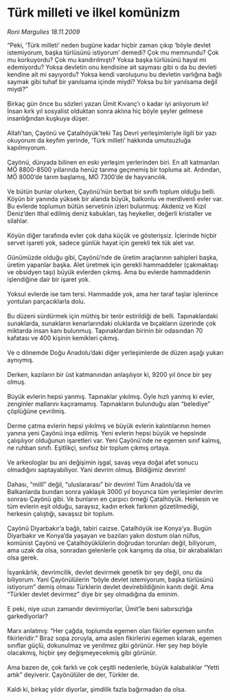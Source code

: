 # Türk milleti ve ilkel komünizm

*Roni Margulies 18.11.2009*

<div class="taraf_structure_2col_1zq">
<div class="margen_n">



 <p>“Peki, ‘Türk milleti’ neden bugüne kadar hiçbir zaman çıkıp ‘böyle devlet istemiyorum, başka türlüsünü istiyorum’ demedi? Çok mu memnundu? Çok mu korkuyordu? Çok mu kandırılmıştı? Yoksa başka türlüsünü hayal mi edemiyordu? Yoksa devletin onu kendisine ait sayması gibi o da bu devleti kendine ait mi sayıyordu? Yoksa kendi varoluşunu bu devletin varlığına bağlı saymak gibi tuhaf bir yanılsama içinde miydi? Yoksa bu bir yanılsama değil miydi?” <br/><br/>Birkaç gün önce bu sözleri yazan Ümit Kıvanç’ı o kadar iyi anlıyorum ki! İnsan kırk yıl sosyalist olduktan sonra aklına hiç böyle şeyler gelmese insanlığından kuşkuya düşer. <br/><br/>Allah’tan, Çayönü ve Çatalhöyük’teki Taş Devri yerleşimleriyle ilgili bir yazı okuyorum da keyfim yerinde, ‘Türk milleti’ hakkında umutsuzluğa kapılmıyorum. <br/><br/>Çayönü, dünyada bilinen en eski yerleşim yerlerinden biri. En alt katmanları MÖ 8800-8500 yıllarında henüz tarıma geçmemiş bir topluma ait. Ardından, MÖ 8000’de tarım başlamış, MÖ 7300’de de hayvancılık. <br/><br/>Ve bütün bunlar olurken, Çayönü’nün berbat bir sınıflı toplum olduğu belli. Köyün bir yanında yüksek bir alanda büyük, balkonlu ve merdivenli evler var. Bu evlerde toplumun bütün servetinin izleri bulunmuş: Akdeniz ve Kızıl Deniz’den ithal edilmiş deniz kabukları, taş heykeller, değerli kristaller ve silahlar. <br/><br/>Köyün diğer tarafında evler çok daha küçük ve gösterişsiz. İçlerinde hiçbir servet işareti yok, sadece günlük hayat için gerekli tek tük alet var. <br/><br/>Günümüzde olduğu gibi, Çayönü’nde de üretim araçlarının sahipleri başka, üretim yapanlar başka. Alet üretmek için gerekli hammaddeler (çakmaktaşı ve obsidyen taşı) büyük evlerden çıkmış. Ama bu evlerde hammaddenin işlendiğine dair bir işaret yok. <br/><br/>Yoksul evlerde ise tam tersi. Hammadde yok, ama her taraf taşlar işlenince yontulan parçacıklarla dolu. <br/><br/>Bu düzeni sürdürmek için müthiş bir terör estirildiği de belli. Tapınaklardaki sunaklarda, sunakların kenarlarındaki oluklarda ve bıçakların üzerinde çok miktarda insan kanı bulunmuş. Tapınaklardan birinin bir odasından 70 kafatası ve 400 kişinin kemikleri çıkmış. <br/><br/>Ve o dönemde Doğu Anadolu’daki diğer yerleşimlerde de düzen aşağı yukarı aynıymış. <br/><br/>Derken, kazıların bir üst katmanından anlaşılıyor ki, 9200 yıl önce bir şey olmuş. <br/><br/>Büyük evlerin hepsi yanmış. Tapınaklar yıkılmış. Öyle hızlı yanmış ki evler, zenginler mallarını kaçıramamış. Tapınakların bulunduğu alan “belediye” çöplüğüne çevrilmiş. <br/><br/>Derme çatma evlerin hepsi yıkılmış ve büyük evlerin kalıntılarının hemen yanına yeni Çayönü inşa edilmiş. Yeni evlerin hepsi büyük ve hepsinde çalışılıyor olduğunun işaretleri var. Yeni Çayönü’nde ne egemen sınıf kalmış, ne ruhban sınıfı. Eşitlikçi, sınıfsız bir toplum çıkmış ortaya. <br/><br/>Ve arkeologlar bu ani değişimin işgal, savaş veya doğal afet sonucu olmadığını saptayabiliyor. Yani devrim olmuş. Bildiğimiz devrim! <br/><br/>Dahası, “millî” değil, “uluslararası” bir devrim! Tüm Anadolu’da ve Balkanlarda bundan sonra yaklaşık 3000 yıl boyunca tüm yerleşimler devrim sonrası Çayönü gibi. Ve bunların en çarpıcı örneği Çatalhöyük. Herkesin ve tüm evlerin eşit olduğu, saraysız, kadın erkek farkının gözetilmediği, herkesin çalıştığı, savaşsız bir toplum. <br/><br/>Çayönü Diyarbakır’a bağlı, tabiri caizse. Çatalhöyük ise Konya’ya. Bugün Diyarbakır ve Konya’da yaşayan ve bazıları yakın dostum olan nüfus, komünist Çayönü ve Çatalhöyüklülerin doğrudan torunları değil, biliyorum, ama uzak da olsa, sonradan gelenlerle çok karışmış da olsa, bir akrabalıkları olsa gerek. <br/><br/>İsyankârlık, devrimcilik, devlet devirmek genetik bir şey değil, onu da biliyorum. Yani Çayönülülerin “böyle devlet istemiyorum, başka türlüsünü istiyorum” demiş olması Türklerin devlet devirebildiğinin kanıtı değil. Ama “Türkler devlet devirmez” diye bir şey olmadığına da eminim. <br/><br/>E peki, niye uzun zamandır devirmiyorlar, Ümit’le beni sabırsızlığa garkediyorlar? <br/><br/>Marx anlatmış: “Her çağda, toplumda egemen olan fikirler egemen sınıfın fikirleridir.” Biraz sopa zoruyla, ama aslen fikirlerini egemen kılarak, egemen sınıflar güçlü, dokunulmaz ve yenilmez gibi görünür. Her şey hep böyle olacakmış, hiçbir şey değişmeyecekmiş gibi görünür. <br/><br/>Ama bazen de, çok farklı ve çok çeşitli nedenlerle, büyük kalabalıklar “Yetti artık” deyiverir. Çayönülüler de der, Türkler de. <br/><br/>Kaldı ki, birkaç yıldır diyorlar, şimdilik fazla bağırmadan da olsa.</p>
<br/>
<br/>
<br/>



<br/>


<div id="taraf_not">
</div>

</div>


</div>
